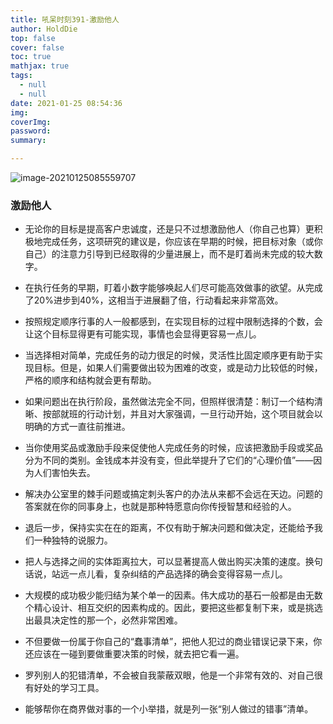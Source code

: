 ```yaml
---
title: 吼呆时刻391-激励他人
author: HoldDie
top: false
cover: false
toc: true
mathjax: true
tags:
  - null
  - null
date: 2021-01-25 08:54:36
img:
coverImg:
password:
summary:

---
```


![image-20210125085559707](https://cdn.jsdelivr.net/gh/HoldDie/img1/20210125085559.png)

### 激励他人

- 无论你的目标是提高客户忠诚度，还是只不过想激励他人（你自己也算）更积极地完成任务，这项研究的建议是，你应该在早期的时候，把目标对象（或你自己）的注意力引导到已经取得的少量进展上，而不是盯着尚未完成的较大数字。

- 在执行任务的早期，盯着小数字能够唤起人们尽可能高效做事的欲望。从完成了20%进步到40%，这相当于进展翻了倍，行动看起来非常高效。

- 按照规定顺序行事的人一般都感到，在实现目标的过程中限制选择的个数，会让这个目标显得更有可能实现，事情也会显得更容易一点儿。

- 当选择相对简单，完成任务的动力很足的时候，灵活性比固定顺序更有助于实现目标。但是，如果人们需要做出较为困难的改变，或是动力比较低的时候，严格的顺序和结构就会更有帮助。

- 如果问题出在执行阶段，虽然做法完全不同，但照样很清楚：制订一个结构清晰、按部就班的行动计划，并且对大家强调，一旦行动开始，这个项目就会以明确的方式一直往前推进。

- 当你使用奖品或激励手段来促使他人完成任务的时候，应该把激励手段或奖品分为不同的类别。金钱成本并没有变，但此举提升了它们的“心理价值”——因为人们害怕失去。

- 解决办公室里的棘手问题或搞定刺头客户的办法从来都不会远在天边。问题的答案就在你的同事身上，也就是那种特愿意向你传授智慧和经验的人。

- 退后一步，保持实实在在的距离，不仅有助于解决问题和做决定，还能给予我们一种独特的说服力。

- 把人与选择之间的实体距离拉大，可以显著提高人做出购买决策的速度。换句话说，站远一点儿看，复杂纠结的产品选择的确会变得容易一点儿。

- 大规模的成功极少能归结为某个单一的因素。伟大成功的基石一般都是由无数个精心设计、相互交织的因素构成的。因此，要把这些都复制下来，或是挑选出最具决定性的那一个，必然非常困难。

- 不但要做一份属于你自己的“蠢事清单”，把他人犯过的商业错误记录下来，你还应该在一碰到要做重要决策的时候，就去把它看一遍。

- 罗列别人的犯错清单，不会被自我蒙蔽双眼，他是一个非常有效的、对自己很有好处的学习工具。

- 能够帮你在商界做对事的一个小举措，就是列一张“别人做过的错事”清单。